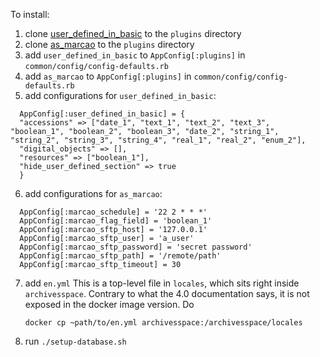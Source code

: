 To install:

1. clone [user_defined_in_basic](https://github.com/hudmol/user_defined_in_basic) to the `plugins` directory
2. clone [as_marcao](https://github.com/hudmol/as_marcao) to the `plugins` directory
3. add `user_defined_in_basic` to `AppConfig[:plugins]` in `common/config/config-defaults.rb`
4. add `as_marcao` to `AppConfig[:plugins]` in `common/config/config-defaults.rb`
5. add configurations for `user_defined_in_basic`:
```
  AppConfig[:user_defined_in_basic] = {
  "accessions" => ["date_1", "text_1", "text_2", "text_3", "boolean_1", "boolean_2", "boolean_3", "date_2", "string_1", "string_2", "string_3", "string_4", "real_1", "real_2", "enum_2"],
  "digital_objects" => [],
  "resources" => ["boolean_1"],
  "hide_user_defined_section" => true
  }
```
6. add configurations for `as_marcao`:
```
  AppConfig[:marcao_schedule] = '22 2 * * *'
  AppConfig[:marcao_flag_field] = 'boolean_1'
  AppConfig[:marcao_sftp_host] = '127.0.0.1'
  AppConfig[:marcao_sftp_user] = 'a_user'
  AppConfig[:marcao_sftp_password] = 'secret password'
  AppConfig[:marcao_sftp_path] = '/remote/path'
  AppConfig[:marcao_sftp_timeout] = 30
```
7. add `en.yml`
   This is a top-level file in `locales`, which sits right inside `archivesspace`. Contrary to what the 4.0 documentation says, it is not exposed in the docker image version. Do
   ```
   docker cp ~path/to/en.yml archivesspace:/archivesspace/locales
   ```
8. run `./setup-database.sh`
